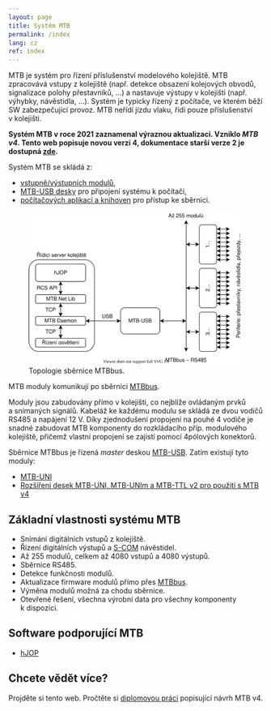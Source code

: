 ```yaml
---
layout: page
title: Systém MTB
permalink: /index
lang: cz
ref: index
---
```


MTB je systém pro řízení příslušenství modelového kolejiště. MTB zpracovává
vstupy z kolejiště (např. detekce obsazení kolejových obvodů, signalizace
polohy přestavníků, ...) a nastavuje výstupy v kolejišti (např. výhybky,
návěstidla, ...). Systém je typicky řízený z počítače, ve kterém běží SW
zabezpečující provoz. MTB neřídí jízdu vlaku, řídí pouze příslušenství
v kolejišti.

**Systém MTB v roce 2021 zaznamenal výraznou aktualizaci. Vzniklo *MTB v4*.
Tento web popisuje novou verzi 4, dokumentace starší verze 2 je dostupná
[zde](/cz/v2).**

Systém MTB se skládá z:
 * [vstupně/výstupních modulů](/cz/v4/modules),
 * [MTB-USB desky](/cz/v4/usb) pro připojení systému k počítači,
 * [počítačových aplikací a knihoven](/cz/v4/daemon) pro přístup ke sběrnici.

<figure>
<img src="/assets/img/mtbv4-topology.svg" alt="Topologie sběrnice MTBbus" />
<figcaption>Topologie sběrnice MTBbus.</figcaption>
</figure>

MTB moduly komunikují po sběrnici [MTBbus](/cz/v4/bus).

Moduly jsou zabudovány přímo v kolejišti, co nejblíže ovládaným
prvků a snímaných signálů. Kabeláž ke každému modulu se skládá ze dvou
vodičů RS485 a napájení 12 V. Díky zjednodušení propojení na pouhé 4 vodiče
je snadné zabudovat MTB komponenty do rozkládacího příp. modulového
kolejiště, přičemž vlastní propojení se zajistí pomocí 4pólových konektorů.

Sběrnice MTBbus je řízená *master* deskou [MTB-USB](/cz/v4/usb). Zatím existují tyto
moduly:

 * [MTB-UNI](/cz/v4/uni)
 * [Rozšíření desek MTB-UNI, MTB-UNIm a MTB-TTL v2 pro použití s MTB v4](/cz/v4/mtb-2-avr)

## Základní vlastnosti systému MTB

 * Snímání digitálních vstupů z kolejiště.
 * Řízení digitálních výstupů a [S-COM](https://www.mtb-model.com/elektro/s-com.htm) návěstidel.
 * Až 255 modulů, celkem až 4080 vstupů a 4080 výstupů.
 * Sběrnice RS485.
 * Detekce funkčnosti modulů.
 * Aktualizace firmware modulů přímo přes [MTBbus](/cz/v4/bus).
 * Výměna modulů možná za chodu sběrnice.
 * Otevřené řešení, všechna výrobní data pro všechny komponenty k dispozici.

## Software podporující MTB

 * [hJOP](https://hjop.kmz-brno.cz/)

## Chcete vědět více?

Projděte si tento web. Pročtěte si
[diplomovou práci](https://is.muni.cz/th/cd3ln/) popisující návrh MTB v4.

